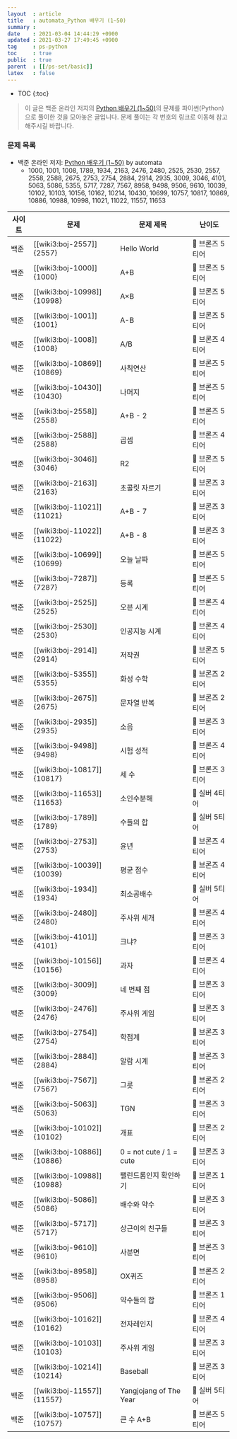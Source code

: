 ```yaml
---
layout  : article
title   : automata_Python 배우기 (1~50)
summary : 
date    : 2021-03-04 14:44:29 +0900
updated : 2021-03-27 17:49:45 +0900
tag     : ps-python
toc     : true
public  : true
parent  : [[/ps-set/basic]]
latex   : false
---
```

* TOC
{:toc}

> 이 글은 백준 온라인 저지의 [Python 배우기 (1~50)](https://www.acmicpc.net/workbook/view/459)의 문제를 파이썬(Python)으로 풀이한 것을 모아놓은 글입니다. 문제 풀이는 각 번호의 링크로 이동해 참고해주시길 바랍니다.

### 문제 목록

* 백준 온라인 저지: [Python 배우기 (1~50)](https://www.acmicpc.net/workbook/view/459) by automata
    * 1000, 1001, 1008, 1789, 1934, 2163, 2476, 2480, 2525, 2530, 2557, 2558, 2588, 2675, 2753, 2754, 2884, 2914, 2935, 3009, 3046, 4101, 5063, 5086, 5355, 5717, 7287, 7567, 8958, 9498, 9506, 9610, 10039, 10102, 10103, 10156, 10162, 10214, 10430, 10699, 10757, 10817, 10869, 10886, 10988, 10998, 11021, 11022, 11557, 11653

| 사이트 | 문제                       | 문제 제목               | 난이도          |
| ------ | -------------------------- | ----------------------- | --------------- |
| 백준   | [[wiki3:boj-2557]]{2557}   | Hello World             | 🥉 브론즈 5티어 |
| 백준   | [[wiki3:boj-1000]]{1000}   | A+B                     | 🥉 브론즈 5티어 |
| 백준   | [[wiki3:boj-10998]]{10998} | A×B                     | 🥉 브론즈 5티어 |
| 백준   | [[wiki3:boj-1001]]{1001}   | A-B                     | 🥉 브론즈 5티어 |
| 백준   | [[wiki3:boj-1008]]{1008}   | A/B                     | 🥉 브론즈 4티어 |
| 백준   | [[wiki3:boj-10869]]{10869} | 사칙연산                | 🥉 브론즈 5티어 |
| 백준   | [[wiki3:boj-10430]]{10430} | 나머지                  | 🥉 브론즈 5티어 |
| 백준   | [[wiki3:boj-2558]]{2558}   | A+B - 2                 | 🥉 브론즈 5티어 |
| 백준   | [[wiki3:boj-2588]]{2588}   | 곱셈                    | 🥉 브론즈 4티어 |
| 백준   | [[wiki3:boj-3046]]{3046}   | R2                      | 🥉 브론즈 5티어 |
| 백준   | [[wiki3:boj-2163]]{2163}   | 초콜릿 자르기           | 🥉 브론즈 3티어 |
| 백준   | [[wiki3:boj-11021]]{11021} | A+B - 7                 | 🥉 브론즈 3티어 |
| 백준   | [[wiki3:boj-11022]]{11022} | A+B - 8                 | 🥉 브론즈 3티어 |
| 백준   | [[wiki3:boj-10699]]{10699} | 오늘 날짜               | 🥉 브론즈 5티어 |
| 백준   | [[wiki3:boj-7287]]{7287}   | 등록                    | 🥉 브론즈 5티어 |
| 백준   | [[wiki3:boj-2525]]{2525}   | 오븐 시계               | 🥉 브론즈 4티어 |
| 백준   | [[wiki3:boj-2530]]{2530}   | 인공지능 시계           | 🥉 브론즈 4티어 |
| 백준   | [[wiki3:boj-2914]]{2914}   | 저작권                  | 🥉 브론즈 5티어 |
| 백준   | [[wiki3:boj-5355]]{5355}   | 화성 수학               | 🥉 브론즈 2티어 |
| 백준   | [[wiki3:boj-2675]]{2675}   | 문자열 반복             | 🥉 브론즈 2티어 |
| 백준   | [[wiki3:boj-2935]]{2935}   | 소음                    | 🥉 브론즈 3티어 |
| 백준   | [[wiki3:boj-9498]]{9498}   | 시험 성적               | 🥉 브론즈 4티어 |
| 백준   | [[wiki3:boj-10817]]{10817} | 세 수                   | 🥉 브론즈 3티어 |
| 백준   | [[wiki3:boj-11653]]{11653} | 소인수분해              | 🥈 실버 4티어   |
| 백준   | [[wiki3:boj-1789]]{1789}   | 수들의 합               | 🥈 실버 5티어   |
| 백준   | [[wiki3:boj-2753]]{2753}   | 윤년                    | 🥉 브론즈 4티어 |
| 백준   | [[wiki3:boj-10039]]{10039} | 평균 점수               | 🥉 브론즈 4티어 |
| 백준   | [[wiki3:boj-1934]]{1934}   | 최소공배수              | 🥈 실버 5티어   |
| 백준   | [[wiki3:boj-2480]]{2480}   | 주사위 세개             | 🥉 브론즈 4티어 |
| 백준   | [[wiki3:boj-4101]]{4101}   | 크냐?                   | 🥉 브론즈 3티어 |
| 백준   | [[wiki3:boj-10156]]{10156} | 과자                    | 🥉 브론즈 4티어 |
| 백준   | [[wiki3:boj-3009]]{3009}   | 네 번째 점              | 🥉 브론즈 3티어 |
| 백준   | [[wiki3:boj-2476]]{2476}   | 주사위 게임             | 🥉 브론즈 3티어 |
| 백준   | [[wiki3:boj-2754]]{2754}   | 학점계                  | 🥉 브론즈 3티어 |
| 백준   | [[wiki3:boj-2884]]{2884}   | 알람 시계               | 🥉 브론즈 3티어 |
| 백준   | [[wiki3:boj-7567]]{7567}   | 그릇                    | 🥉 브론즈 2티어 |
| 백준   | [[wiki3:boj-5063]]{5063}   | TGN                     | 🥉 브론즈 3티어 |
| 백준   | [[wiki3:boj-10102]]{10102} | 개표                    | 🥉 브론즈 2티어 |
| 백준   | [[wiki3:boj-10886]]{10886} | 0 = not cute / 1 = cute | 🥉 브론즈 3티어 |
| 백준   | [[wiki3:boj-10988]]{10988} | 팰린드롬인지 확인하기   | 🥉 브론즈 1티어 |
| 백준   | [[wiki3:boj-5086]]{5086}   | 배수와 약수             | 🥉 브론즈 3티어 |
| 백준   | [[wiki3:boj-5717]]{5717}   | 상근이의 친구들         | 🥉 브론즈 3티어 |
| 백준   | [[wiki3:boj-9610]]{9610}   | 사분면                  | 🥉 브론즈 3티어 |
| 백준   | [[wiki3:boj-8958]]{8958}   | OX퀴즈                  | 🥉 브론즈 2티어 |
| 백준   | [[wiki3:boj-9506]]{9506}   | 약수들의 합             | 🥉 브론즈 1티어 |
| 백준   | [[wiki3:boj-10162]]{10162} | 전자레인지              | 🥉 브론즈 4티어 |
| 백준   | [[wiki3:boj-10103]]{10103} | 주사위 게임             | 🥉 브론즈 3티어 |
| 백준   | [[wiki3:boj-10214]]{10214} | Baseball                | 🥉 브론즈 3티어 |
| 백준   | [[wiki3:boj-11557]]{11557} | Yangjojang of The Year  | 🥈 실버 5티어   |
| 백준   | [[wiki3:boj-10757]]{10757} | 큰 수 A+B               | 🥉 브론즈 5티어 |
